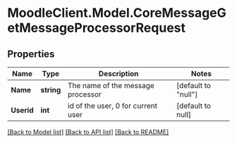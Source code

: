 # MoodleClient.Model.CoreMessageGetMessageProcessorRequest

## Properties

Name | Type | Description | Notes
------------ | ------------- | ------------- | -------------
**Name** | **string** | The name of the message processor | [default to "null"]
**Userid** | **int** | id of the user, 0 for current user | [default to null]

[[Back to Model list]](../README.md#documentation-for-models) [[Back to API list]](../README.md#documentation-for-api-endpoints) [[Back to README]](../README.md)

